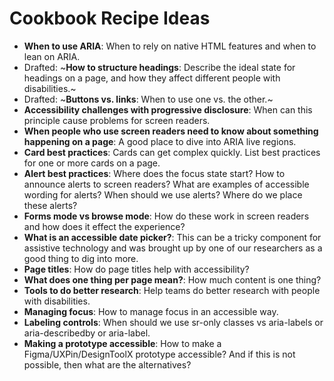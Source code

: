 # Cookbook Recipe Ideas

- **When to use ARIA**: When to rely on native HTML features and when to lean on ARIA.
- Drafted: ~**How to structure headings**: Describe the ideal state for headings on a page, and how they affect different people with disabilities.~
- Drafted: ~**Buttons vs. links**: When to use one vs. the other.~
- **Accessibility challenges with progressive disclosure**: When can this principle cause problems for screen readers.
- **When people who use screen readers need to know about something happening on a page**: A good place to dive into ARIA live regions.
- **Card best practices**: Cards can get complex quickly. List best practices for one or more cards on a page.
- **Alert best practices**: Where does the focus state start? How to announce alerts to screen readers? What are examples of accessible wording for alerts? When should we use alerts? Where do we place these alerts?
- **Forms mode vs browse mode**: How do these work in screen readers and how does it effect the experience?
- **What is an accessible date picker?**: This can be a tricky component for assistive technology and was brought up by one of our researchers as a good thing to dig into more.
- **Page titles**: How do page titles help with accessibility?
- **What does one thing per page mean?**: How much content is one thing?
- **Tools to do better research**: Help teams do better research with people with disabilities.
- **Managing focus**: How to manage focus in an accessible way.
- **Labeling controls**: When should we use sr-only classes vs aria-labels or aria-describedby or aria-label.
- **Making a prototype accessible**: How to make a Figma/UXPin/DesignToolX prototype accessible? And if this is not possible, then what are the alternatives?
